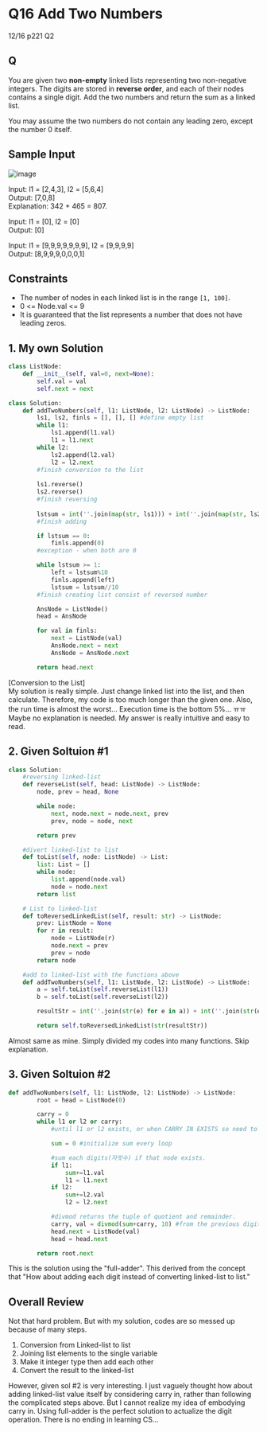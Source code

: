 # Q16 Add Two Numbers

12/16 p221 Q2

## Q

You are given two __non-empty__ linked lists representing two non-negative integers. The digits are stored in __reverse order__, and each of their nodes contains a single digit. Add the two numbers and return the sum as a linked list.

You may assume the two numbers do not contain any leading zero, except the number 0 itself.

## Sample Input

![image](https://user-images.githubusercontent.com/68508521/146377788-04479890-b18b-4a64-8e79-5ea9ec556ff9.png)

Input: l1 = [2,4,3], l2 = [5,6,4]  
Output: [7,0,8]  
Explanation: 342 + 465 = 807.  

Input: l1 = [0], l2 = [0]  
Output: [0]  

Input: l1 = [9,9,9,9,9,9,9], l2 = [9,9,9,9]  
Output: [8,9,9,9,0,0,0,1]

## Constraints
- The number of nodes in each linked list is in the range `[1, 100]`.
- 0 <= Node.val <= 9
- It is guaranteed that the list represents a number that does not have leading zeros.


## 1. My own Solution

```py
class ListNode:
    def __init__(self, val=0, next=None):
        self.val = val
        self.next = next

class Solution:
    def addTwoNumbers(self, l1: ListNode, l2: ListNode) -> ListNode:
        ls1, ls2, finls = [], [], [] #define empty list
        while l1:
            ls1.append(l1.val)
            l1 = l1.next
        while l2:
            ls2.append(l2.val)
            l2 = l2.next
        #finish conversion to the list
        
        ls1.reverse()
        ls2.reverse()
        #finish reversing
        
        lstsum = int(''.join(map(str, ls1))) + int(''.join(map(str, ls2)))
        #finish adding

        if lstsum == 0:
            finls.append(0)
        #exception - when both are 0

        while lstsum >= 1:
            left = lstsum%10
            finls.append(left)
            lstsum = lstsum//10
        #finish creating list consist of reversed number

        AnsNode = ListNode()
        head = AnsNode

        for val in finls:
            next = ListNode(val)
            AnsNode.next = next
            AnsNode = AnsNode.next

        return head.next
```

[Conversion to the List]  
My solution is really simple. Just change linked list into the list, and then calculate. Therefore, my code is too much longer than the given one. Also, the run time is almost the worst... Execution time is the bottom 5%... ㅠㅠ Maybe no explanation is needed. My answer is really intuitive and easy to read.

## 2. Given Soltuion #1

```py
class Solution:
    #reversing linked-list
    def reverseList(self, head: ListNode) -> ListNode:
        node, prev = head, None

        while node:
            next, node.next = node.next, prev
            prev, node = node, next

        return prev

    #divert linked-list to list
    def toList(self, node: ListNode) -> List:
        list: List = []
        while node:
            list.append(node.val)
            node = node.next
        return list

    # List to linked-list
    def toReversedLinkedList(self, result: str) -> ListNode:
        prev: ListNode = None
        for r in result:
            node = ListNode(r)
            node.next = prev
            prev = node
        return node

    #add to linked-list with the functions above
    def addTwoNumbers(self, l1: ListNode, l2: ListNode) -> ListNode:
        a = self.toList(self.reverseList(l1))
        b = self.toList(self.reverseList(l2))

        resultStr = int(''.join(str(e) for e in a)) + int(''.join(str(e) for e in b))

        return self.toReversedLinkedList(str(resultStr))
```

Almost same as mine. Simply divided my codes into many functions. Skip explanation.

## 3. Given Soltuion #2

```py
def addTwoNumbers(self, l1: ListNode, l2: ListNode) -> ListNode:
        root = head = ListNode(0)

        carry = 0
        while l1 or l2 or carry: 
            #until l1 or l2 exists, or when CARRY IN EXISTS so need to expand the digit.

            sum = 0 #initialize sum every loop

            #sum each digits(자릿수) if that node exists.
            if l1:
                sum+=l1.val
                l1 = l1.next
            if l2:
                sum+=l2.val
                l2 = l2.next

            #divmod returns the tuple of quotient and remainder.
            carry, val = divmod(sum+carry, 10) #from the previous digit, CI(carry in) can be 0 or 1
            head.next = ListNode(val)
            head = head.next

        return root.next
```

This is the solution using the "full-adder". This derived from the concept that "How about adding each digit instead of converting linked-list to list." 

## Overall Review
Not that hard problem. But with my solution, codes are so messed up because of many steps. 
1. Conversion from Linked-list to list
2. Joining list elements to the single variable
3. Make it integer type then add each other
4. Convert the result to the linked-list

However, given sol #2 is very interesting. I just vaguely thought how about adding linked-list value itself by considering carry in, rather than following the complicated steps above. But I cannot realize my idea of embodying carry in. Using full-adder is the perfect solution to actualize the digit operation. There is no ending in learning CS...